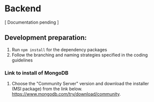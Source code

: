 # Backend

[ Documentation pending ]

## Development preparation:
1. Run ```npm install``` for the dependency packages
3. Follow the branching and naming strategies specified in the coding guidelines 

### Link to install of MongoDB
1. Choose the "Community Server" version and download the installer (MSI package) from the link below.
https://www.mongodb.com/try/download/community.
